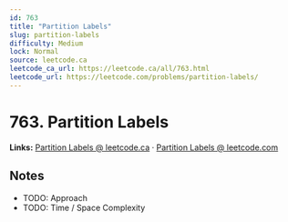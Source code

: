 ```yaml
--- 
id: 763
title: "Partition Labels"
slug: partition-labels
difficulty: Medium
lock: Normal
source: leetcode.ca
leetcode_ca_url: https://leetcode.ca/all/763.html
leetcode_url: https://leetcode.com/problems/partition-labels/
---
```


# 763. Partition Labels

**Links:** [Partition Labels @ leetcode.ca](https://leetcode.ca/all/763.html) · [Partition Labels @ leetcode.com](https://leetcode.com/problems/partition-labels/)

## Notes
- TODO: Approach
- TODO: Time / Space Complexity
